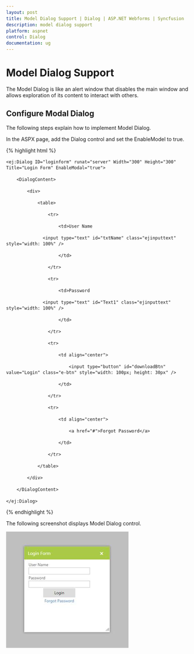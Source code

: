 ```yaml
---
layout: post
title: Model Dialog Support | Dialog | ASP.NET Webforms | Syncfusion
description: model dialog support
platform: aspnet
control: Dialog
documentation: ug
---
```


# Model Dialog Support

The Model Dialog is like an alert window that disables the main window and allows exploration of its content to interact with others. 

## Configure Modal Dialog

The following steps explain how to implement Model Dialog. 

In the ASPX page, add the Dialog control and set the EnableModel to true.

{% highlight html %}



    <ej:Dialog ID="loginform" runat="server" Width="300" Height="300" Title="Login Form" EnableModal="true">

        <DialogContent>

            <div>

                <table>

                    <tr>

                        <td>User Name

                  <input type="text" id="txtName" class="ejinputtext" style="width: 100%" />

                        </td>

                    </tr>

                    <tr>

                        <td>Password

                  <input type="text" id="Text1" class="ejinputtext" style="width: 100%" />

                        </td>

                    </tr>

                    <tr>

                        <td align="center">

                            <input type="button" id="downloadBtn" value="Login" class="e-btn" style="width: 100px; height: 30px" />

                        </td>

                    </tr>

                    <tr>

                        <td align="center">

                            <a href="#">Forgot Password</a>

                        </td>

                    </tr>

                </table>

            </div>

        </DialogContent>

    </ej:Dialog>





{% endhighlight %}

The following screenshot displays Model Dialog control.                                     

![](Model-Dialog-Support_images/Model-Dialog-Support_img1.png) 



